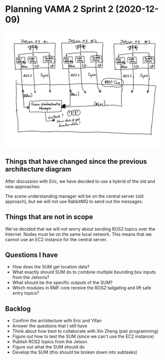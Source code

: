 # Planning VAMA 2 Sprint 2 (2020-12-09)

![New architecture diagram](./img/sprint_2_architecture_diagram.png)

## Things that have changed since the previous architecture diagram

After discussion with Eric, we have decided to use a hybrid of the old and new approaches:

The scene understanding manager will be on the central server (old approach), 
but we will not use RabbitMQ to send out the messages.

## Things that are not in scope

We've decided that we will not worry about sending ROS2 topics over the Internet.
Nodes must be on the same local network.
This means that we cannot use an EC2 instance for the central server.

## Questions I have

- How does the SUM get location data?
- What exactly should SUM do to combine multiple bounding box inputs from the Jetsons?
- What should be the specific outputs of the SUM?
- Which modules in RMF core receive the ROS2 tailgating and lift safe entry topics?

## Backlog

- Confirm the architecture with Eric and Yifan
- Answer the questions that I still have
- Think about how best to collaborate with Xin Zheng (pair programming)
- Figure out how to test the SUM (since we can't use the EC2 instance)
- Publish ROS2 topics from the Jetson
- Figure out what the SUM should do 
- Develop the SUM (this should be broken down into subtasks)
